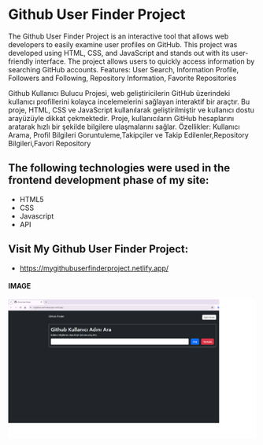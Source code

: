 <h1>Github User Finder Project </h1>

The Github User Finder Project is an interactive tool that allows web developers to easily examine user profiles on GitHub. This project was developed using HTML, CSS, and JavaScript and stands out with its user-friendly interface. The project allows users to quickly access information by searching GitHub accounts. 
Features: User Search, Information Profile, Followers and Following, Repository Information, Favorite Repositories

Github Kullanıcı Bulucu Projesi, web geliştiricilerin GitHub üzerindeki kullanıcı profillerini kolayca incelemelerini sağlayan interaktif bir araçtır. Bu proje, HTML, CSS ve JavaScript kullanılarak geliştirilmiştir ve kullanıcı dostu arayüzüyle dikkat çekmektedir. Proje, kullanıcıların GitHub hesaplarını aratarak hızlı bir şekilde bilgilere ulaşmalarını sağlar.
Özellikler: Kullanıcı Arama, Profil Bilgileri Goruntuleme,Takipçiler ve Takip Edilenler,Repository Bilgileri,Favori Repository

<h2> The following technologies were used in the frontend development phase of my site: </h2>

- HTML5
- CSS
- Javascript
- API

<h2> Visit My Github User Finder Project: </h2>

- https://mygithubuserfinderproject.netlify.app/

<h4>IMAGE</h4>

![](images/github-user-finder-project.png)
